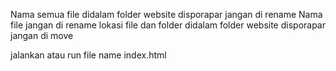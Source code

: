 Nama semua file didalam folder website disporapar jangan di rename
Nama file jangan di rename
lokasi file dan folder didalam folder website disporapar jangan di move

jalankan atau run file name index.html